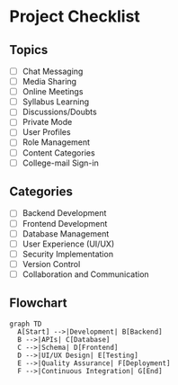 # Project Checklist

## Topics
- [ ] Chat Messaging
- [ ] Media Sharing
- [ ] Online Meetings
- [ ] Syllabus Learning
- [ ] Discussions/Doubts
- [ ] Private Mode
- [ ] User Profiles
- [ ] Role Management
- [ ] Content Categories
- [ ] College-mail Sign-in

## Categories
- [ ] Backend Development
- [ ] Frontend Development
- [ ] Database Management
- [ ] User Experience (UI/UX)
- [ ] Security Implementation
- [ ] Version Control
- [ ] Collaboration and Communication

## Flowchart
```mermaid
graph TD
  A[Start] -->|Development| B[Backend]
  B -->|APIs| C[Database]
  C -->|Schema| D[Frontend]
  D -->|UI/UX Design| E[Testing]
  E -->|Quality Assurance| F[Deployment]
  F -->|Continuous Integration| G[End]
```

